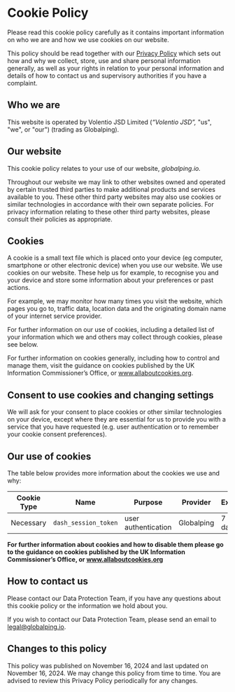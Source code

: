 # Cookie Policy

Please read this cookie policy carefully as it contains important information on who we are and how we use cookies on our website.

This policy should be read together with our [Privacy Policy](https://globalping.io/terms/privacy-policy) which sets out how and why we collect, store, use and share personal information generally, as well as your rights in relation to your personal information and details of how to contact us and supervisory authorities if you have a complaint.

## Who we are

This website is operated by Volentio JSD Limited (_“Volentio JSD”,_ "us", "we", or "our") (trading as Globalping).

## Our website

This cookie policy relates to your use of our website, _globalping.io._

Throughout our website we may link to other websites owned and operated by certain trusted third parties to make additional products and services available to you. These other third party websites may also use cookies or similar technologies in accordance with their own separate policies. For privacy information relating to these other third party websites, please consult their policies as appropriate.

## Cookies

A cookie is a small text file which is placed onto your device (eg computer, smartphone or other electronic device) when you use our website. We use cookies on our website. These help us for example, to recognise you and your device and store some information about your preferences or past actions.

For example, we may monitor how many times you visit the website, which pages you go to, traffic data, location data and the originating domain name of your internet service provider.

For further information on our use of cookies, including a detailed list of your information which we and others may collect through cookies, please see below.

For further information on cookies generally, including how to control and manage them, visit the guidance on cookies published by the UK Information Commissioner’s Office, or www.allaboutcookies.org.

## Consent to use cookies and changing settings

We will ask for your consent to place cookies or other similar technologies on your device, except where they are essential for us to provide you with a service that you have requested (e.g. user authentication or to remember your cookie consent preferences).

## Our use of cookies

The table below provides more information about the cookies we use and why:

| **Cookie Type** | **Name**             | **Purpose**         | **Provider** | **Expiry** |
|-----------------|----------------------|---------------------|--------------|------------|
| Necessary       | `dash_session_token` | user authentication | Globalping   | 7 days     |

**For further information about cookies and how to disable them please go to the guidance on cookies published by the UK Information Commissioner’s Office, or www.allaboutcookies.org**

## How to contact us

Please contact our Data Protection Team, if you have any questions about this cookie policy or the information we hold about you.

If you wish to contact our Data Protection Team, please send an email to legal@globalping.io.

## Changes to this policy

This policy was published on November 16, 2024 and last updated on November 16, 2024. We may change this policy from time to time. You are advised to review this Privacy Policy periodically for any changes.
